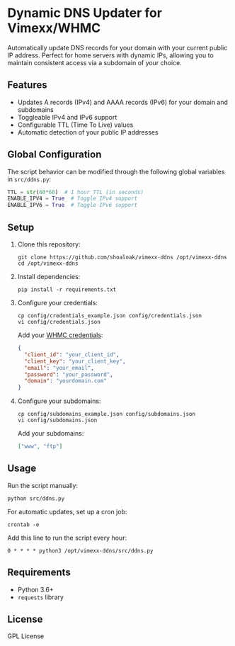 # Dynamic DNS Updater for Vimexx/WHMC

Automatically update DNS records for your domain with your current public IP address. Perfect for home servers with dynamic IPs, allowing you to maintain consistent access via a subdomain of your choice.

## Features

- Updates A records (IPv4) and AAAA records (IPv6) for your domain and subdomains
- Toggleable IPv4 and IPv6 support
- Configurable TTL (Time To Live) values
- Automatic detection of your public IP addresses

## Global Configuration

The script behavior can be modified through the following global variables in `src/ddns.py`:

```python
TTL = str(60*60)  # 1 hour TTL (in seconds)
ENABLE_IPV4 = True  # Toggle IPv4 support
ENABLE_IPV6 = True  # Toggle IPv6 support
```

## Setup

1. Clone this repository:
   ```
   git clone https://github.com/shoaloak/vimexx-ddns /opt/vimexx-ddns
   cd /opt/vimexx-ddns
   ```

2. Install dependencies:
   ```
   pip install -r requirements.txt
   ```

3. Configure your credentials:
   ```
   cp config/credentials_example.json config/credentials.json
   vi config/credentials.json
   ```
   
   Add your [WHMC credentials](https://my.vimexx.eu/api):
   ```json
   {
     "client_id": "your_client_id",
     "client_key": "your_client_key",
     "email": "your_email",
     "password": "your_password",
     "domain": "yourdomain.com"
   }
   ```

4. Configure your subdomains:
   ```
   cp config/subdomains_example.json config/subdomains.json
   vi config/subdomains.json
   ```
   
   Add your subdomains:
   ```json
   ["www", "ftp"]
   ```

## Usage

Run the script manually:
```
python src/ddns.py
```

For automatic updates, set up a cron job:
```
crontab -e
```

Add this line to run the script every hour:
```
0 * * * * python3 /opt/vimexx-ddns/src/ddns.py
```

## Requirements

- Python 3.6+
- `requests` library

## License

GPL License
